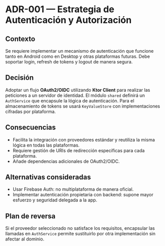 # ADR-001 — Estrategia de Autenticación y Autorización

## Contexto
Se requiere implementar un mecanismo de autenticación que funcione tanto en Android como en Desktop y otras plataformas futuras. Debe soportar login, refresh de tokens y logout de manera segura.

## Decisión
Adoptar un flujo **OAuth2/OIDC** utilizando **Ktor Client** para realizar las peticiones a un servidor de identidad. El módulo `shared` definirá un `AuthService` que encapsule la lógica de autenticación. Para el almacenamiento de tokens se usará `KeyValueStore` con implementaciones cifradas por plataforma.

## Consecuencias
- Facilita la integración con proveedores estándar y reutiliza la misma lógica en todas las plataformas.
- Requiere gestión de URIs de redirección específicas para cada plataforma.
- Añade dependencias adicionales de OAuth2/OIDC.

## Alternativas consideradas
- Usar Firebase Auth: no multiplataforma de manera oficial.
- Implementar autenticación propietaria con backend: supone mayor esfuerzo y seguridad delegada a la app.

## Plan de reversa
Si el proveedor seleccionado no satisface los requisitos, encapsular las llamadas en `AuthService` permite sustituirlo por otra implementación sin afectar al dominio.